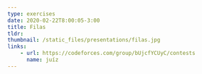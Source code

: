 ```yaml
---
type: exercises
date: 2020-02-22T8:00:05-3:00
title: Filas
tldr: 
thumbnail: /static_files/presentations/filas.jpg
links: 
    - url: https://codeforces.com/group/bUjcfYCUyC/contests
      name: juíz
---
```

